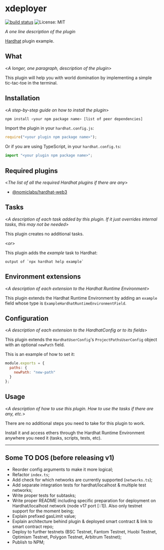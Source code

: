 # xdeployer
[![build status](https://github.com/pcaversaccio/xdeployer/actions/workflows/test.yml/badge.svg)](https://github.com/pcaversaccio/xdeployer/actions)
![License: MIT](https://img.shields.io/badge/License-MIT-blue.svg)

_A one line description of the plugin_

[Hardhat](https://hardhat.org) plugin example. 

## What

<_A longer, one paragraph, description of the plugin_>

This plugin will help you with world domination by implementing a simple tic-tac-toe in the terminal.

## Installation

<_A step-by-step guide on how to install the plugin_>

```bash
npm install <your npm package name> [list of peer dependencies]
```

Import the plugin in your `hardhat.config.js`:

```js
require("<your plugin npm package name>");
```

Or if you are using TypeScript, in your `hardhat.config.ts`:

```ts
import "<your plugin npm package name>";
```


## Required plugins

<_The list of all the required Hardhat plugins if there are any_>

- [@nomiclabs/hardhat-web3](https://github.com/nomiclabs/hardhat/tree/master/packages/hardhat-web3)

## Tasks

<_A description of each task added by this plugin. If it just overrides internal 
tasks, this may not be needed_>

This plugin creates no additional tasks.

<_or_>

This plugin adds the _example_ task to Hardhat:
```
output of `npx hardhat help example`
```

## Environment extensions

<_A description of each extension to the Hardhat Runtime Environment_>

This plugin extends the Hardhat Runtime Environment by adding an `example` field
whose type is `ExampleHardhatRuntimeEnvironmentField`.

## Configuration

<_A description of each extension to the HardhatConfig or to its fields_>

This plugin extends the `HardhatUserConfig`'s `ProjectPathsUserConfig` object with an optional
`newPath` field.

This is an example of how to set it:

```js
module.exports = {
  paths: {
    newPath: "new-path"
  }
};
```

## Usage

<_A description of how to use this plugin. How to use the tasks if there are any, etc._>

There are no additional steps you need to take for this plugin to work.

Install it and access ethers through the Hardhat Runtime Environment anywhere
you need it (tasks, scripts, tests, etc).

---
## Some TO DOS (before releasing v1)
- Reorder config arguments to make it more logical;
- Refactor `index.ts`;
- Add check for which networks are currently supported (`networks.ts`);
- Add separate integration tests for hardhat/localhost & multiple test networks;
- Write proper tests for subtasks;
- Write proper README including specific preparation for deployment on Hardhat/localhost network (node v17 port [::1]). Also only testnet support for the moment being;
- Explain prefixed gasLimit value;
- Explain architecture behind plugin & deployed smart contract & link to smart contract repo;
- Deploy to further testnets (BSC Testnet, Fantom Testnet, Huobi Testnet, Optimism Testnet, Polygon Testnet, Arbitrum Testnet); 
- Publish to NPM;
